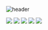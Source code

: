 <!--
**cymon337/cymon337** is a ✨ _special_ ✨ repository because its `README.md` (this file) appears on your GitHub profile.

Here are some ideas to get you started:

- 🔭 I’m currently working on ...
- 🌱 I’m currently learning ...
- 👯 I’m looking to collaborate on ...
- 🤔 I’m looking for help with ...
- 💬 Ask me about ...
- 📫 How to reach me: ...
- 😄 Pronouns: ...
- ⚡ Fun fact: ...
-->

![header](https://capsule-render.vercel.app/api?type=waving&color=timeGradient&text=Welcome%20Cymon's%20GitHub%20👋&animation=twinkling&fontSize=35&fontAlignY=40&fontAlign=70&height=250)


<img src="https://img.shields.io/badge/Spring-000000?style=for-the-badge&logo=Spring&logoColor=#6DB33F">
<img src="https://img.shields.io/badge/Spring-000000?style=for-the-badge&logo=Spring&logoColor=#6DB33F">
<img src="https://img.shields.io/badge/Spring-000000?style=for-the-badge&logo=Spring&logoColor=#6DB33F">
<img src="https://img.shields.io/badge/Spring-000000?style=for-the-badge&logo=Spring&logoColor=#6DB33F">
<img src="https://img.shields.io/badge/Spring-000000?style=for-the-badge&logo=Spring&logoColor=#6DB33F">
